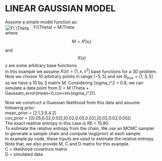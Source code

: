 # LINEAR GAUSSIAN MODEL

Assume a simple model function as:  
<img src="http://www.sciweavers.org/tex2img.php?eq=F%28%20%5CTheta%20%29%3DM%20%5CTheta&bc=White&fc=Black&im=png&fs=12&ff=arev&edit=0" align="center" border="0" alt="F( \Theta )=M \Theta" width="90" height="18" />
F(\Theta) = M\Theta  
where $$M=X^j(x_i)$$ and $$X(x)$$s are some arbitrary base functions.  
In this example we assume $X(x) = [1,x,x^2]$ base functions for a 3D problem.  
Now we choose 10 arbitrary points in range $[-5,5]$ and set $\Theta_{true} = [1,3,5]$ so we have a 10 by 3 matrix M.
Considering \sigma_i^2 = 0.8, we can simulate a data point from D = M \Theta + Gaussain_error(mean=0,cov=inv(sigma_i^2)).

Now we construct a Guassian likelihood from this data and assume following prior:  
mean_prior = [2.1,3.9,4.2]  
cov_prior = [[0.05,0.02,0.02],[0.02,0.05,0.02],[0.02,0.02,0.05]]  
The exact realtive entropy in this case is RE = 15.80  
To estimate the relative entropy from the chain, We use an MCMC sampler to generate a sample chain and compute \log(prior) at each sample.  
In example.py code, these inputs are used to estimate the relative entropy. 
Note that, we also provide M, C and D matrix for this example.  
C = likelihood covarince matrix  
D = simulated data


